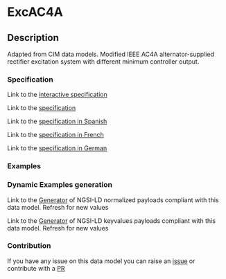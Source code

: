 # ExcAC4A

## Description 

Adapted from CIM data models. Modified IEEE AC4A alternator-supplied rectifier excitation system with different minimum controller output.
### Specification

Link to the [interactive specification](https://swagger.lab.fiware.org/?url=https://smart-data-models.github.io/dataModel.EnergyCIM/ExcAC4A/swagger.yaml)

Link to the [specification](https://smart-data-models.github.io/dataModel.EnergyCIM/ExcAC4A/doc/spec.md)

Link to the [specification in Spanish](https://smart-data-models.github.io/dataModel.EnergyCIM/ExcAC4A/doc/spec_ES.md)

Link to the [specification in French](https://smart-data-models.github.io/dataModel.EnergyCIM/ExcAC4A/doc/spec_FR.md)

Link to the [specification in German](https://smart-data-models.github.io/dataModel.EnergyCIM/ExcAC4A/doc/spec_DE.md)
### Examples
### Dynamic Examples generation

Link to the [Generator](https://smartdatamodels.org/extra/ngsi-ld_generator_v0.92.php?schemaUrl=https://raw.githubusercontent.com/smart-data-models/dataModel.EnergyCIM/master/ExcAC4A/schema.json&email=info@smartdatamodels.org) of NGSI-LD normalized payloads compliant with this data model. Refresh for new values

Link to the [Generator](https://smartdatamodels.org/extra/ngsi-ld_generator_keyvalues_v0.92.php?schemaUrl=https://raw.githubusercontent.com/smart-data-models/dataModel.EnergyCIM/master/ExcAC4A/schema.json&email=info@smartdatamodels.org) of NGSI-LD keyvalues payloads compliant with this data model. Refresh for new values
### Contribution

 If you have any issue on this data model you can raise an [issue](https://github.com/smart-data-models/dataModel.EnergyCIM/issues)  or contribute with a [PR](https://github.com/smart-data-models/dataModel.EnergyCIM/pulls)